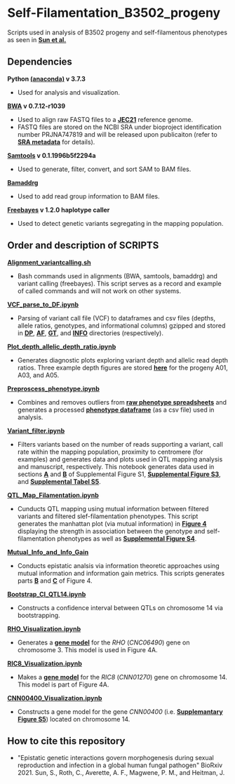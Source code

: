 # Self-Filamentation_B3502_progeny
Scripts used in analysis of B3502 progeny and self-filamentous phenotypes as seen in **[Sun et al.](https://www.biorxiv.org/content/10.1101/2021.12.09.472005v2)**


## Dependencies

**Python [(anaconda)](https://www.anaconda.com/) v 3.7.3**
- Used for analysis and visualization.

**[BWA](http://bio-bwa.sourceforge.net/) v 0.7.12-r1039**
- Used to align raw FASTQ files to a **[JEC21](https://fungidb.org/fungidb/app/downloads/release-48/CneoformansJEC21/fasta/data/)** reference genome.
- FASTQ files are stored on the NCBI SRA under bioproject identification number PRJNA747819 and will be released upon publicaiton (refer to **[SRA metadata](https://github.com/magwenelab/Self-Filamentation_B3502_progeny/blob/main/GENOTYPE/DATA/SRA_metadata.tsv)** for details).

**[Samtools](http://www.htslib.org/) v 0.1.1996b5f2294a**
- Used to generate, filter, convert, and sort SAM to BAM files.

**[Bamaddrg](https://github.com/ekg/bamaddrg)**
- Used to add read group information to BAM files.

**[Freebayes](https://github.com/freebayes/freebayes) v 1.2.0 haplotype caller**
- Used to detect genetic variants segregating in the mapping population.


## Order and description of SCRIPTS

**[Alignment_variantcalling.sh](https://github.com/magwenelab/Self-Filamentation_B3502_progeny/blob/main/SCRIPTS/Alignment_variantcalling.sh)**

- Bash commands used in alignments (BWA, samtools, bamaddrg) and variant calling (freebayes). This script serves as a record and example of called commands and will not work on other systems. 


**[VCF_parse_to_DF.ipynb](https://github.com/magwenelab/Self-Filamentation_B3502_progeny/blob/main/SCRIPTS/VCF_parse_to_DF.ipynb)**

- Parsing of variant call file (VCF) to dataframes and csv files (depths, allele ratios, genotypes, and informational columns) gzipped and stored in **[DP](https://github.com/magwenelab/Self-Filamentation_B3502_progeny/tree/main/GENOTYPE/DP)**, **[AF](https://github.com/magwenelab/Self-Filamentation_B3502_progeny/tree/main/GENOTYPE/AF)**, **[GT](https://github.com/magwenelab/Self-Filamentation_B3502_progeny/tree/main/GENOTYPE/GT)**, and **[INFO](https://github.com/magwenelab/Self-Filamentation_B3502_progeny/tree/main/GENOTYPE/INFO)** directories (respectively).


**[Plot_depth_allelic_depth_ratio.ipynb](https://github.com/magwenelab/Self-Filamentation_B3502_progeny/blob/main/SCRIPTS/Plot_depth_allelic_depth_ratio.ipynb)**

- Generates diagnostic plots exploring variant depth and allelic read depth ratios. Three example depth figures are stored **[here](https://github.com/magwenelab/Self-Filamentation_B3502_progeny/tree/main/FIGURES/DEPTHPLOTS)** for the progeny A01, A03, and A05.


**[Preproscess_phenotype.ipynb](https://github.com/magwenelab/Self-Filamentation_B3502_progeny/blob/main/SCRIPTS/Preprocess_phenotype.ipynb)**

- Combines and removes outliers from **[raw phenotype spreadsheets](https://github.com/magwenelab/Self-Filamentation_B3502_progeny/tree/main/PHENOTYPE/RAW)** and generates a processed **[phenotype dataframe](https://github.com/magwenelab/Self-Filamentation_B3502_progeny/tree/main/PHENOTYPE/PROCESSED)** (as a csv file) used in analysis.


**[Variant_filter.ipynb](https://github.com/magwenelab/Self-Filamentation_B3502_progeny/blob/main/SCRIPTS/Variant_filter.ipynb)**

- Filters variants based on the number of reads supporting a variant, call rate within the mapping population, proximity to centromere (for examples) and generates data and plots used in QTL mapping analysis and manuscript, respectively. This notebook generates data used in sections **[A](https://github.com/magwenelab/Self-Filamentation_B3502_progeny/blob/main/FIGURES/SHENG_B3502_SupplementalFigureS1_GeneticVariation_A.pdf)** and **[B](https://github.com/magwenelab/Self-Filamentation_B3502_progeny/blob/main/FIGURES/SHENG_B3502_SupplementalFigureS1_GeneticVariation_B.pdf)** of Supplemental Figure S1, **[Supplemental Figure S3](https://github.com/magwenelab/Self-Filamentation_B3502_progeny/blob/main/FIGURES/SHENG_B3502_SupplementalFigureS3_SegregatingVariants.pdf)**, and **[Supplemental Tabel S5](https://github.com/magwenelab/Self-Filamentation_B3502_progeny/tree/main/GENOTYPE/DATA)**.  


**[QTL_Map_Filamentation.ipynb](https://github.com/magwenelab/Self-Filamentation_B3502_progeny/blob/main/SCRIPTS/QTL_Map_Filamentation.ipynb)**

- Cunducts QTL mapping using mutual information between filtered variants and filtered slef-filamentation phenotypes. This script generates the manhattan plot (via mutual information) in **[Figure 4](https://github.com/magwenelab/Self-Filamentation_B3502_progeny/blob/main/FIGURES/SHENG_B3502_Figure4_QTGs.pdf)** displaying the strength in association between the genotype and self-filamentation phenotypes as well as **[Supplemental Figure S4](https://github.com/magwenelab/Self-Filamentation_B3502_progeny/blob/main/FIGURES/SHENG_B3502_SupplementalFigureS4_ManhattanPlots.pdf)**. 


**[Mutual_Info_and_Info_Gain](https://github.com/magwenelab/Self-Filamentation_B3502_progeny/blob/main/SCRIPTS/Mutual_Info_and_Info_Gain.ipynb)**

- Conducts epistatic analsis via information theoretic approaches using mutual information and information gain metrics. This scripts generates parts **[B](https://github.com/magwenelab/Self-Filamentation_B3502_progeny/blob/main/FIGURES/SHENG_B3502_Figure4_QTGs_B.png)** and **[C](https://github.com/magwenelab/Self-Filamentation_B3502_progeny/blob/main/FIGURES/SHENG_B3502_Figure4_QTGs_C.png)** of Figure 4. 


**[Bootstrap_CI_QTL14.ipynb](https://github.com/magwenelab/Self-Filamentation_B3502_progeny/blob/main/SCRIPTS/Bootstrap_CI_QTL14.ipynb)**

- Constructs a confidence interval between QTLs on chromosome 14 via bootstrapping. 


**[RHO_Visualization.ipynb](https://github.com/magwenelab/Self-Filamentation_B3502_progeny/blob/main/SCRIPTS/RHO_Visualization.ipynb)**

- Generates a **[gene model](https://github.com/magwenelab/Self-Filamentation_B3502_progeny/blob/main/FIGURES/SHENG_B3502_Figure4_QTGs_A_CNC06490.png)** for the *RHO* (*CNC06490*) gene on chromosome 3. This model is used in Figure 4A. 


**[RIC8_Visualization.ipynb](https://github.com/magwenelab/Self-Filamentation_B3502_progeny/blob/main/SCRIPTS/RIC8_Visualization.ipynb)**

- Makes a **[gene model](https://github.com/magwenelab/Self-Filamentation_B3502_progeny/blob/main/FIGURES/SHENG_B3502_Figure4_QTGs_A_CNN01270.png)** for the *RIC8* (*CNN01270*) gene on chromosome 14. This model is part of Figure 4A. 


**[CNN00400_Visualization.ipynb](https://github.com/magwenelab/Self-Filamentation_B3502_progeny/blob/main/SCRIPTS/CNN00400_Visualization.ipynb)**

- Constructs a gene model for the gene *CNN00400* (i.e. **[Supplemantary Figure S5](https://github.com/magwenelab/Self-Filamentation_B3502_progeny/blob/main/FIGURES/SHENG_B3502_SupplementalFigureS5_CNN00400.pdf)**) located on chromosome 14.


## How to cite this repository

- "Epistatic genetic interactions govern morphogenesis during sexual reproduction and infection in a global human fungal pathogen" BioRxiv 2021. Sun, S., Roth, C., Averette, A. F., Magwene, P. M., and Heitman, J.